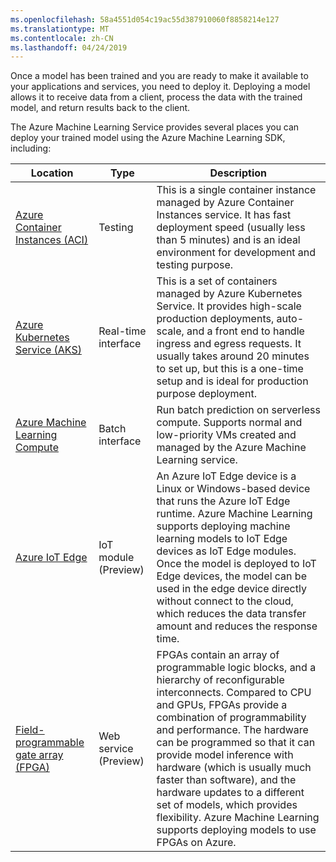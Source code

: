 ```yaml
---
ms.openlocfilehash: 58a4551d054c19ac55d387910060f8858214e127
ms.translationtype: MT
ms.contentlocale: zh-CN
ms.lasthandoff: 04/24/2019
---
```

Once a model has been trained and you are ready to make it available to your applications and services, you need to deploy it. Deploying a model allows it to receive data from a client, process the data with the trained model, and return results back to the client.

The Azure Machine Learning Service provides several places you can deploy your trained model using the Azure Machine Learning SDK, including:

| Location | Type | Description |
|----------|------|-------------|
| [Azure Container Instances (ACI)](https://docs.microsoft.com/azure/machine-learning/service/how-to-deploy-and-where#aci) | Testing | This is a single container instance managed by Azure Container Instances service. It has fast deployment speed (usually less than 5 minutes) and is an ideal environment for development and testing purpose. |
| [Azure Kubernetes Service (AKS)](https://docs.microsoft.com/azure/machine-learning/service/how-to-deploy-and-where#aks) | Real-time interface | This is a set of containers managed by Azure Kubernetes Service. It provides high-scale production deployments, auto-scale, and a front end to handle ingress and egress requests. It usually takes around 20 minutes to set up, but this is a one-time setup and is ideal for production purpose deployment. |
| [Azure Machine Learning Compute](https://docs.microsoft.com/azure/machine-learning/service/how-to-deploy-and-where#azuremlcompute) | Batch interface | Run batch prediction on serverless compute. Supports normal and low-priority VMs created and managed by the Azure Machine Learning service. |
| [Azure IoT Edge](https://docs.microsoft.com/azure/machine-learning/service/how-to-deploy-and-where#iotedge) | IoT module (Preview) | An Azure IoT Edge device is a Linux or Windows-based device that runs the Azure IoT Edge runtime. Azure Machine Learning supports deploying machine learning models to IoT Edge devices as IoT Edge modules. Once the model is deployed to IoT Edge devices, the model can be used in the edge device directly without connect to the cloud, which reduces the data transfer amount and reduces the response time. |
| [Field-programmable gate array (FPGA)](https://docs.microsoft.com/azure/machine-learning/service/how-to-deploy-and-where#fpga) | Web service (Preview) | FPGAs contain an array of programmable logic blocks, and a hierarchy of reconfigurable interconnects. Compared to CPU and GPUs, FPGAs provide a combination of programmability and performance. The hardware can be programmed so that it can provide model inference with hardware (which is usually much faster than software), and the hardware updates to a different set of models, which provides flexibility. Azure Machine Learning supports deploying models to use FPGAs on Azure. |
